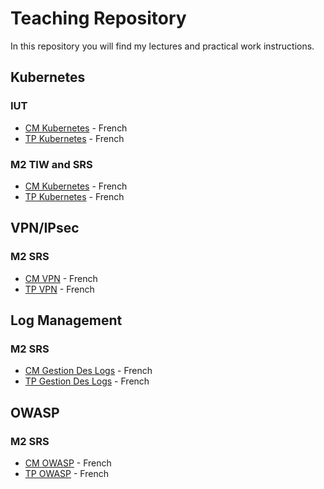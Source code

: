 # Teaching Repository
In this repository you will find my lectures and practical work instructions.

## Kubernetes
### IUT
- [CM Kubernetes](./kubernetes-iut/cm-kubernetes.pdf) - French
- [TP Kubernetes](./kubernetes-iut/tp-kubernetes) - French

### M2 TIW and SRS
- [CM Kubernetes](./kubernetes/cm-kubernetes.pdf) - French
- [TP Kubernetes](./kubernetes/tp-kubernetes) - French

## VPN/IPsec
### M2 SRS
- [CM VPN](./vpn/cm-vpn.pdf) - French
- [TP VPN](./vpn/tp-vpn) - French

## Log Management
### M2 SRS
- [CM Gestion Des Logs](./logs/cm-gestion-des-logs.pdf) - French
- [TP Gestion Des Logs](./logs/tp-gestion-des-logs/) - French

## OWASP
### M2 SRS
- [CM OWASP](./owasp/cm-owasp.pdf) - French
- [TP OWASP](./owasp/tp-owasp) - French
